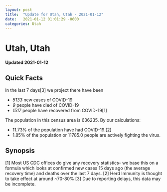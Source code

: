 ```yaml
---
layout: post
title:  "Update for Utah, Utah - 2021-01-12"
date:   2021-01-12 01:01:29 -0600
categories: Utah
---
```


# Utah, Utah
#### Updated 2021-01-12

## Quick Facts

In the last 7 days[3] we project there have been
- *5133* new cases of COVID-19
- *9* people have died of COVID-19
- *1517* people have recovered from COVID-19[1]

The population in this census area is 636235. By our calculations:
- 11.73% of the population have had COVID-19.[2]
- 1.85% of the population or 11785.0 people are actively fighting the virus.

## Synopsis




[1] Most US CDC offices do give any recovery statistics- we base this on a formula which looks at confirmed new cases
15 days ago (the average recovery time) and deaths over the last 7 days.
[2] Herd Immunity is thought to take effect at around ~70-80%
[3] Due to reporting delays, this data may be incomplete. 
    